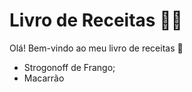 # Livro de Receitas :man_cook:

Olá! Bem-vindo ao meu livro de receitas :wave:

- Strogonoff  de Frango;
- Macarrão